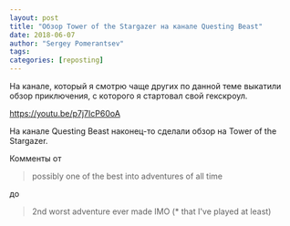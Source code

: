 ```yaml
---
layout: post
title: "Обзор Tower of the Stargazer на канале Questing Beast"
date: 2018-06-07
author: "Sergey Pomerantsev"
tags:
categories: [reposting]
---
```


На канале, который я смотрю чаще других по данной теме выкатили обзор приключения, с которого я стартовал свой гекскроул.

<https://youtu.be/p7j7IcP60oA>

На канале Questing Beast наконец-то сделали обзор на Tower of the Stargazer.

Комменты от

> possibly one of the best into adventures of all time

до

> 2nd worst adventure ever made IMO (* that I've played at least)
